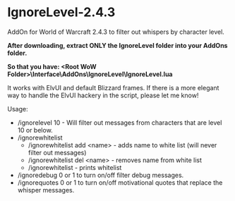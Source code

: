 # IgnoreLevel-2.4.3
AddOn for World of Warcraft 2.4.3 to filter out whispers by character level.

**After downloading, extract ONLY the IgnoreLevel folder into your AddOns folder.**

**So that you have: \<Root WoW Folder\>\\Interface\\AddOns\\IgnoreLevel\\IgnoreLevel.lua**

It works with ElvUI and default Blizzard frames. If there is a more elegant way to handle the ElvUI hackery in the script, please let me know!

Usage:
* /ignorelevel 10 - Will filter out messages from characters that are level 10 or below.
* /ignorewhitelist
  * /ignorewhitelist add \<name\> - adds name to white list (will never filter out messages)
  * /ignorewhitelist del \<name\> - removes name from white list
  * /ignorewhitelist - prints whitelist
* /ignoredebug 0 or 1 to turn on/off filter debug messages.
* /ignorequotes 0 or 1 to turn on/off motivational quotes that replace the whisper messages.

